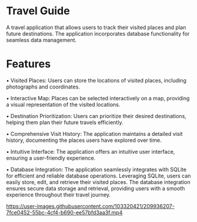 # Travel Guide

A travel application that allows users to track their visited places and plan future destinations. The application incorporates database functionality for seamless data management.

# Features

• Visited Places: Users can store the locations of visited places, including photographs and coordinates.

• Interactive Map: Places can be selected interactively on a map, providing a visual representation of the visited locations.

• Destination Prioritization: Users can prioritize their desired destinations, helping them plan their future travels efficiently.

• Comprehensive Visit History: The application maintains a detailed visit history, documenting the places users have explored over time.

• Intuitive Interface: The application offers an intuitive user interface, ensuring a user-friendly experience.

• Database Integration: The application seamlessly integrates with SQLite for efficient and reliable database operations. Leveraging SQLite, users can easily store, edit, and retrieve their visited places. The database integration ensures secure data storage and retrieval, providing users with a smooth experience throughout their travel journey.

https://user-images.githubusercontent.com/103320421/209936207-7fce0452-55bc-4cf4-b690-ee57bfd3aa3f.mp4

